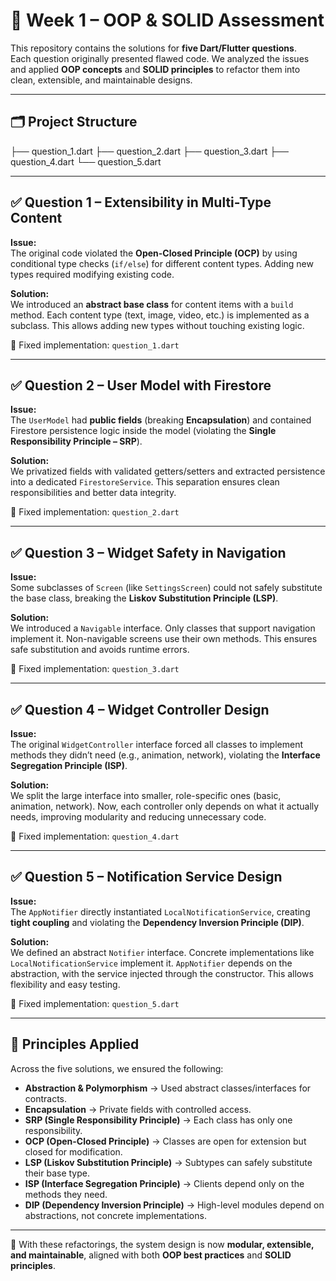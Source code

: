 # 📘 Week 1 – OOP & SOLID Assessment

This repository contains the solutions for **five Dart/Flutter questions**.  
Each question originally presented flawed code. We analyzed the issues and applied **OOP concepts** and **SOLID principles** to refactor them into clean, extensible, and maintainable designs.  

---

## 🗂️ Project Structure

 ├── question_1.dart
 ├── question_2.dart
 ├── question_3.dart
 ├── question_4.dart
 └── question_5.dart


---

## ✅ Question 1 – Extensibility in Multi-Type Content
**Issue:**  
The original code violated the **Open-Closed Principle (OCP)** by using conditional type checks (`if/else`) for different content types. Adding new types required modifying existing code.  

**Solution:**  
We introduced an **abstract base class** for content items with a `build` method. Each content type (text, image, video, etc.) is implemented as a subclass. This allows adding new types without touching existing logic.  

📂 Fixed implementation: `question_1.dart`

---

## ✅ Question 2 – User Model with Firestore
**Issue:**  
The `UserModel` had **public fields** (breaking **Encapsulation**) and contained Firestore persistence logic inside the model (violating the **Single Responsibility Principle – SRP**).  

**Solution:**  
We privatized fields with validated getters/setters and extracted persistence into a dedicated `FirestoreService`. This separation ensures clean responsibilities and better data integrity.  

📂 Fixed implementation: `question_2.dart`

---

## ✅ Question 3 – Widget Safety in Navigation
**Issue:**  
Some subclasses of `Screen` (like `SettingsScreen`) could not safely substitute the base class, breaking the **Liskov Substitution Principle (LSP)**.  

**Solution:**  
We introduced a `Navigable` interface. Only classes that support navigation implement it. Non-navigable screens use their own methods. This ensures safe substitution and avoids runtime errors.  

📂 Fixed implementation: `question_3.dart`

---

## ✅ Question 4 – Widget Controller Design
**Issue:**  
The original `WidgetController` interface forced all classes to implement methods they didn’t need (e.g., animation, network), violating the **Interface Segregation Principle (ISP)**.  

**Solution:**  
We split the large interface into smaller, role-specific ones (basic, animation, network). Now, each controller only depends on what it actually needs, improving modularity and reducing unnecessary code.  

📂 Fixed implementation: `question_4.dart`

---

## ✅ Question 5 – Notification Service Design
**Issue:**  
The `AppNotifier` directly instantiated `LocalNotificationService`, creating **tight coupling** and violating the **Dependency Inversion Principle (DIP)**.  

**Solution:**  
We defined an abstract `Notifier` interface. Concrete implementations like `LocalNotificationService` implement it. `AppNotifier` depends on the abstraction, with the service injected through the constructor. This allows flexibility and easy testing.  

📂 Fixed implementation: `question_5.dart`

---

## 🎯 Principles Applied
Across the five solutions, we ensured the following:  
- **Abstraction & Polymorphism** → Used abstract classes/interfaces for contracts.  
- **Encapsulation** → Private fields with controlled access.  
- **SRP (Single Responsibility Principle)** → Each class has only one responsibility.  
- **OCP (Open-Closed Principle)** → Classes are open for extension but closed for modification.  
- **LSP (Liskov Substitution Principle)** → Subtypes can safely substitute their base type.  
- **ISP (Interface Segregation Principle)** → Clients depend only on the methods they need.  
- **DIP (Dependency Inversion Principle)** → High-level modules depend on abstractions, not concrete implementations.  

---

📌 With these refactorings, the system design is now **modular, extensible, and maintainable**, aligned with both **OOP best practices** and **SOLID principles**.  
